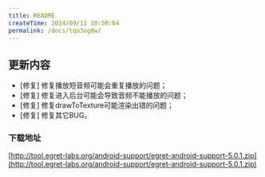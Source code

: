 ```yaml
---
title: README
createTime: 2024/09/11 10:50:04
permalink: /docs/tqa3og8w/
---
```

## 更新内容

* [修复] 修复播放短音频可能会重复播放的问题；
* [修复] 修复进入后台可能会导致音频不能播放的问题；
* [修复] 修复drawToTexture可能渲染出错的问题；
* [修复] 修复其它BUG。

### 下载地址

[http://tool.egret-labs.org/android-support/egret-android-support-5.0.1.zip](http://tool.egret-labs.org/android-support/egret-android-support-5.0.1.zip)